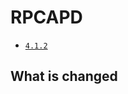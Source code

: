 # RPCAPD


* [`4.1.2`](https://github.com/kuituoshi/docker/blob/master/rpcapd/4.1.2/Dockerfile)



## What is changed
